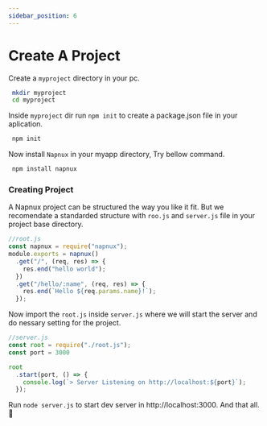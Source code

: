 ```yaml
---
sidebar_position: 6
---
```


# Create A Project

Create a `myproject` directory in your pc.

```bash
 mkdir myproject
 cd myproject
```

Inside `myproject` dir run `npm init` to create a package.json file in your aplication.

```bash
 npm init
```

Now install `Napnux` in your myapp directory, Try bellow command.

```bash
 npm install napnux
```

### Creating Project

A Napnux project can be structured the way you like it fit. But we recomendate a standarded structure with `roo.js` and `server.js` file in your project base directory.

```javascript
//root.js
const napnux = require("napnux");
module.exports = napnux()
  .get("/", (req, res) => {
    res.end("hello world");
  })
  .get("/hello/:name", (req, res) => {
    res.end(`Hello ${req.params.name}!`);
  });
```

Now import the `root.js` inside `server.js` where we will start the server and do nessary setting for the project.

```javascript
//server.js
const root = require("./root.js");
const port = 3000

root
  .start(port, () => {
    console.log(`> Server Listening on http://localhost:${port}`);
  });
```

Run `node server.js` to start dev server in http://localhost:3000. And that all.🎉
